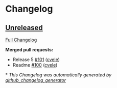 # Changelog

## [Unreleased](https://github.com/cvele/playnite_web_mqtt/tree/HEAD)

[Full Changelog](https://github.com/cvele/playnite_web_mqtt/compare/v0.0.11...HEAD)

**Merged pull requests:**

- Release 5 [\#101](https://github.com/cvele/playnite_web_mqtt/pull/101) ([cvele](https://github.com/cvele))
- Readme [\#100](https://github.com/cvele/playnite_web_mqtt/pull/100) ([cvele](https://github.com/cvele))



\* *This Changelog was automatically generated by [github_changelog_generator](https://github.com/github-changelog-generator/github-changelog-generator)*
